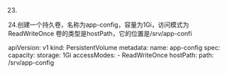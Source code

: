23.
24.创建一个持久卷，名称为app-config，容量为1Gi，访问模式为ReadWriteOnce 卷的类型是hostPath，它的位置是/srv/app-confi

apiVersion: v1
kind: PersistentVolume
metadata:
  name: app-config
spec:
  capacity:
    storage: 1Gi
  accessModes:
    - ReadWriteOnce
  hostPath:
    path: /srv/app-config 
